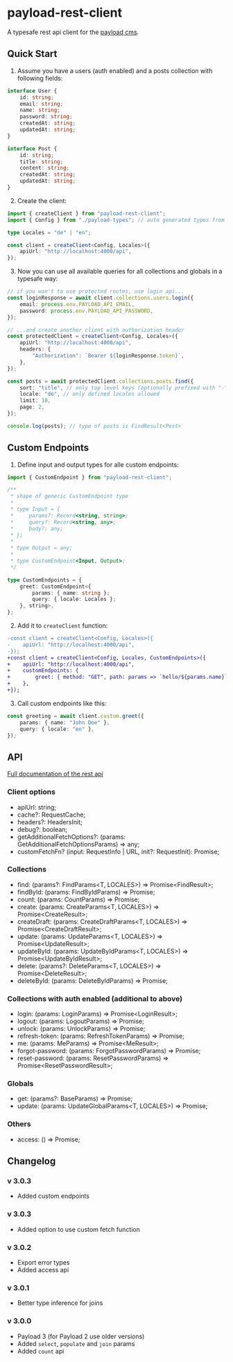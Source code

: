 # payload-rest-client

A typesafe rest api client for the [payload cms](https://payloadcms.com).

## Quick Start 

1. Assume you have a users (auth enabled) and a posts collection with following fields:

```ts
interface User {
    id: string;
    email: string;
    name: string;
    password: string;
    createdAt: string;
    updatedAt: string;
}

interface Post {
    id: string;
    title: string;
    content: string;
    createdAt: string;
    updatedAt: string;
}
```

2. Create the client:

```ts
import { createClient } from "payload-rest-client";
import { Config } from "./payload-types"; // auto generated types from payload

type Locales = "de" | "en";

const client = createClient<Config, Locales>({
    apiUrl: "http://localhost:4000/api",
});
```

3. Now you can use all available queries for all collections and globals in a typesafe way:

```ts
// if you wan't to use protected routes, use login api...
const loginResponse = await client.collections.users.login({
    email: process.env.PAYLOAD_API_EMAIL,
    password: process.env.PAYLOAD_API_PASSWORD,
});

// ...and create another client with authorization header
const protectedClient = createClient<Config, Locales>({
    apiUrl: "http://localhost:4000/api",
    headers: {
        "Authorization": `Bearer ${loginResponse.token}`,
    },
});

const posts = await protectedClient.collections.posts.find({
    sort: "title", // only top level keys (optionally prefixed with "-") of Post allowed
    locale: "de", // only defined locales allowed
    limit: 10,
    page: 2,
});

console.log(posts); // type of posts is FindResult<Post> 
```

## Custom Endpoints

1. Define input and output types for alle custom endpoints:

```ts
import { CustomEndpoint } from "payload-rest-client";

/**
 * shape of generic CustomEndpoint type
 *
 * type Input = {
 *     params?: Record<string, string>;
 *     query?: Record<string, any>;
 *     body?: any;
 * };
 *
 * type Output = any;
 *
 * type CustomEndpoint<Input, Output>;
 */

type CustomEndpoints = {
    greet: CustomEndpoint<{
        params: { name: string };
        query: { locale: Locales };
    }, string>,
};
```

2. Add it to `createClient` function:

```diff
-const client = createClient<Config, Locales>({
-    apiUrl: "http://localhost:4000/api",
-});
+const client = createClient<Config, Locales, CustomEndpoints>({
+    apiUrl: "http://localhost:4000/api",
+    customEndpoints: {
+        greet: { method: "GET", path: params => `hello/${params.name}` },
+    },
+});
```

3. Call custom endpoints like this:

```ts
const greeting = await client.custom.greet({
    params: { name: "John Doe" },
    query: { locale: "en" },
});
```

## API

[Full documentation of the rest api](https://payloadcms.com/docs/rest-api/overview)

### Client options

- apiUrl: string;
- cache?: RequestCache;
- headers?: HeadersInit;
- debug?: boolean;
- getAdditionalFetchOptions?: (params: GetAdditionalFetchOptionsParams) => any;
- customFetchFn? (input: RequestInfo | URL, init?: RequestInit): Promise<Response>;

### Collections

- find: (params?: FindParams<T, LOCALES>) => Promise<FindResult<T>>;
- findById: (params: FindByIdParams<LOCALES>) => Promise<T>;
- count: (params: CountParams<T>) => Promise<CountResult>;
- create: (params: CreateParams<T, LOCALES>) => Promise<CreateResult<T>>;
- createDraft: (params: CreateDraftParams<T, LOCALES>) => Promise<CreateDraftResult<T>>;
- update: (params: UpdateParams<T, LOCALES>) => Promise<UpdateResult<T>>;
- updateById: (params: UpdateByIdParams<T, LOCALES>) => Promise<UpdateByIdResult<T>>;
- delete: (params?: DeleteParams<T, LOCALES>) => Promise<DeleteResult<T>>;
- deleteById: (params: DeleteByIdParams<LOCALES>) => Promise<T>;

### Collections with auth enabled (additional to above)

- login: (params: LoginParams) => Promise<LoginResult<T>>;
- logout: (params: LogoutParams) => Promise<LogoutResult>;
- unlock: (params: UnlockParams) => Promise<UnlockResult>;
- refresh-token: (params: RefreshTokenParams) => Promise<RefreshTokenResult>;
- me: (params: MeParams) => Promise<MeResult<T>>;
- forgot-password: (params: ForgotPasswordParams) => Promise<ForgotPasswordResult>;
- reset-password: (params: ResetPasswordParams) => Promise<ResetPasswordResult<T>>;

### Globals

- get: (params?: BaseParams<LOCALES>) => Promise<T>;
- update: (params: UpdateGlobalParams<T, LOCALES>) => Promise<T>;

### Others

- access: () => Promise<AccessResult>;

## Changelog

### v 3.0.3

- Added custom endpoints

### v 3.0.3

- Added option to use custom fetch function

### v 3.0.2

- Export error types
- Added access api

### v 3.0.1

- Better type inference for joins

### v 3.0.0

- Payload 3 (for Payload 2 use older versions)
- Added `select`, `populate` and `join` params
- Added `count` api

